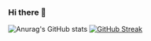 ### Hi there 👋

![Anurag's GitHub stats](https://github-readme-stats.vercel.app/api?username=komron2052&show_icons=true&theme=tokyonight&custom_title=Stats&card_width=300)
[![GitHub Streak](http://github-readme-streak-stats.herokuapp.com?user=komron2052&theme=tokyonight&background=000000&size=samll)](https://git.io/streak-stats)







